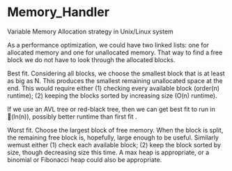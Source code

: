 # Memory_Handler
Variable Memory Allocation strategy in Unix/Linux system


As a performance optimization, we could have two linked lists: one for allocated memory and one for unallocated
memory. That way to find a free block we do not have to look through the allocated blocks.


Best fit. 
Considering all blocks, we choose the smallest block that is at least as big as N. 
This produces the smallest remaining unallocated space at the end. 
This would require either 
    (1) checking every available block (order(n) runtime); 
    (2) keeping the blocks sorted by increasing size (O(n) runtime). 
    
If we use an AVL tree or red-black tree, then we can get best fit to run in (ln(n)), possibly better runtime than first fit .

Worst fit. 
Choose the largest block of free memory.
When the block is split, the remaining free block is, hopefully, large enough to be useful.
Similarly wemust either 
    (1) check each available block;
    (2) keep the block sorted by size, though decreasing size this time. 
A max heap is appropriate, or a binomial or Fibonacci heap could also be appropriate.
